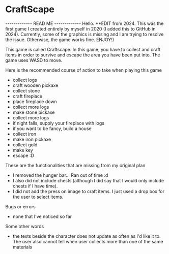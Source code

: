 # CraftScape

------------- READ ME -------------
Hello.
 **EDIT from 2024. This was the first game I created entirely by myself in 2020 (I added this to GitHub in 2024). Currently, some of the graphics is missing and I am trying to resolve the issue. Otherwise, the game works fine. ENJOY!)

This game is called Craftscape. In this game, you have to collect and craft items in order to survive and escape the area you have been put into.
The game uses WASD to move. 


Here is the recommended course of action to take when playing this game
 - collect logs
 - craft wooden pickaxe
 - collect stone
 - craft fireplace
 - place fireplace down
 - collect more logs
 - make stone pickaxe
 - collect more logs
 - if night falls, supply your fireplace with logs
 - if you want to be fancy, build a house
 - collect iron
 - make iron pickaxe
 - collect gold
 - make key
 - escape :D

These are the functionalities that are missing from my original plan
 - I removed the hunger bar... Ran out of time :d
 - I also did not include chests (although I did say that I would only include chests if I have time).
 - I did not add the press on image to craft items. I just used a drop box for the user to select items.

Bugs or errors
 - none that I've noticed so far

Some other words
 - the texts beside the character does not update as often as I'd like it to. The user also cannot tell when user collects more than one of the same materials
